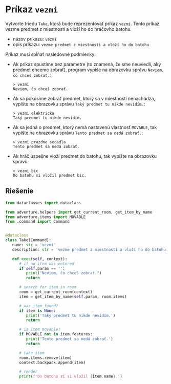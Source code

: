 # Príkaz `vezmi`

Vytvorte triedu `Take`, ktorá bude reprezentovať príkaz `vezmi`. Tento príkaz vezme predmet z miestnosti a vloží ho
do hráčovho batohu.

* názov príkazu: `vezmi`
* opis príkazu: `vezme predmet z miestnosti a vloží ho do batohu`

Príkaz musí spĺňať nasledovné podmienky:

   * Ak príkaz spustíme bez parametre (to znamená, že sme neuviedli, aký predmet chceme zobrať), program vypíše na
     obrazovku správu `Neviem, čo chceš zobrať.`:

      ```
      > vezmi
      Neviem, čo chceš zobrať.
      ```

   * Ak sa pokúsime zobrať predmet, ktorý sa v miestnosti nenachádza, vypíšte na obrazovku správu `Taký predmet tu
     nikde nevidím.`:

     ```
     > vezmi elektricka
     Taký predmet tu nikde nevidím.
     ```

   * Ak sa jedná o predmet, ktorý nemá nastavenú vlastnosť `MOVABLE`, tak vypíšte na obrazovku správu `Tento predmet
     sa nedá zobrať.`:

     ```
     > vezmi prazdne sedadla
     Tento predmet sa nedá zobrať.
     ```

   * Ak hráč úspešne vloží predmet do batohu, tak vypíšte na obrazovku správu:

     ```
     > vezmi bic
     Do batohu si vložil predmet bic.
     ```


## Riešenie

```python
from dataclasses import dataclass

from adventure.helpers import get_current_room, get_item_by_name
from adventure.items import MOVABLE
from .command import Command


@dataclass
class Take(Command):
   name: str = 'vezmi'
   description: str = 'vezme predmet z miestnosti a vloží ho do batohu'

   def exec(self, context):
      # if no item was entered
      if self.param == '':
         print("Neviem, čo chceš zobrať.")
         return

      # search for item in room
      room = get_current_room(context)
      item = get_item_by_name(self.param, room.items)

      # was item found?
      if item is None:
         print('Taký predmet tu nikde nevidím.')
         return

      # is item movable?
      if MOVABLE not in item.features:
         print('Tento predmet sa nedá zobrať.')
         return

      # take item
      room.items.remove(item)
      context.backpack.append(item)

      # render
      print(f'Do batohu si si vložil {item.name}.')
```
